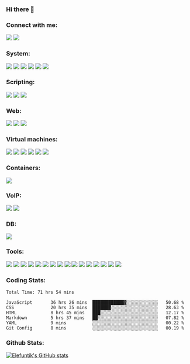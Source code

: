 ### Hi there 👋

### Connect with me:

<a href="https://www.linkedin.com/in/ivan-dziarzhynski-a02818151/">![](https://img.shields.io/badge/LinkedIn-Ivan_Dziarzhynski-informational?style=flat&logo=linkedin&logoColor=white&color=blueviolet)</a>
![](https://img.shields.io/badge/e--mail-ivdziarzhynski@gmail.com-informational?style=flat&logo=gmail&logoColor=white&color=blueviolet)

### System:

![](https://img.shields.io/badge/OS-Linux-informational?style=flat&logo=linux&logoColor=white&color=blueviolet)
![](https://img.shields.io/badge/Linux-Red_Hat-informational?style=flat&logo=redhat&logoColor=white&color=blueviolet)
![](https://img.shields.io/badge/Linux-CentOS-informational?style=flat&logo=centos&logoColor=white&color=blueviolet)
![](https://img.shields.io/badge/Linux-Rocky_Linux-informational?style=flat&logo=rockylinux&logoColor=white&color=blueviolet)
![](https://img.shields.io/badge/Linux-Ubuntu-informational?style=flat&logo=ubuntu&logoColor=white&color=blueviolet)
![](https://img.shields.io/badge/OS-Windows-informational?style=flat&logo=windows&logoColor=white&color=blueviolet)


### Scripting:


![](https://img.shields.io/badge/Script-Python-informational?style=flat&logo=python&logoColor=white&color=blueviolet)
![](https://img.shields.io/badge/Shell-Powershell-informational?style=flat&logo=powershell&logoColor=white&color=blueviolet)
![](https://img.shields.io/badge/Shell-Bash-informational?style=flat&logo=gnu-bash&logoColor=white&color=blueviolet)


### Web:

![](https://img.shields.io/badge/Code-JavaScript-informational?style=flat&logo=javascript&logoColor=white&color=blueviolet)
![](https://img.shields.io/badge/Code-HTML-informational?style=flat&logo=html5&logoColor=white&color=blueviolet)
![](https://img.shields.io/badge/Code-CSS-informational?style=flat&logo=css3&logoColor=white&color=blueviolet)


### Virtual machines:

![](https://img.shields.io/badge/VM-Hyper--V-informational?style=flat&logo=windows&logoColor=white&color=blueviolet)
![](https://img.shields.io/badge/VM-Proxmox-informational?style=flat&logo=proxmox&logoColor=white&color=blueviolet)
![](https://img.shields.io/badge/VM-VMWare-informational?style=flat&logo=vmware&logoColor=white&color=blueviolet)
![](https://img.shields.io/badge/VM-ESXi-informational?style=flat&logo=vmware&logoColor=white&color=blueviolet)
![](https://img.shields.io/badge/VM-Virtual_Box-informational?style=flat&logo=virtualbox&logoColor=white&color=blueviolet)
![](https://img.shields.io/badge/VM-KVM-informational?style=flat&logo=linux&logoColor=white&color=blueviolet)


### Containers:

![](https://img.shields.io/badge/Containers-Docker-informational?style=flat&logo=docker&logoColor=white&color=blueviolet)


### VoIP:

![](https://img.shields.io/badge/VoIP-Asterisk-informational?style=flat&logo=linux&logoColor=white&color=blueviolet)
![](https://img.shields.io/badge/VoIP-Free_PBX-informational?style=flat&logo=linux&logoColor=white&color=blueviolet)


### DB:

![](https://img.shields.io/badge/DB-SQL-informational?style=flat&logo=mysql&logoColor=white&color=blueviolet)

### Tools:


![](https://img.shields.io/badge/DevOps-Ansible-informational?style=flat&logo=ansible&logoColor=white&color=blueviolet)
![](https://img.shields.io/badge/DevOps-Terraform-informational?style=flat&logo=terraform&logoColor=white&color=blueviolet)
![](https://img.shields.io/badge/Linux-iptables-informational?style=flat&logo=linux&logoColor=white&color=blueviolet)
![](https://img.shields.io/badge/Linux-fail2ban-informational?style=flat&logo=linux&logoColor=white&color=blueviolet)
![](https://img.shields.io/badge/Linux-nmap-informational?style=flat&logo=linux&logoColor=white&color=blueviolet)
![](https://img.shields.io/badge/Linux-Vim-informational?style=flat&logo=vim&logoColor=white&color=blueviolet)
![](https://img.shields.io/badge/Monitoring-Zabbix-informational?style=flat&logo=zabbix&logoColor=white&color=blueviolet)
![](https://img.shields.io/badge/Monitoring-ELK-informational?style=flat&logo=kibana&logoColor=white&color=blueviolet)
![](https://img.shields.io/badge/Control_Version-Git-informational?style=flat&logo=git&logoColor=white&color=blueviolet)
![](https://img.shields.io/badge/Control_Version-Github-informational?style=flat&logo=github&logoColor=white&color=blueviolet)
![](https://img.shields.io/badge/Editor-VS_Code-informational?style=flat&logo=visual-studio-code&logoColor=white&color=blueviolet)
![](https://img.shields.io/badge/IDE-Pycharm-informational?style=flat&logo=pycharm&logoColor=white&color=blueviolet)
![](https://img.shields.io/badge/IDE-Webstorm-informational?style=flat&logo=webstorm&logoColor=white&color=blueviolet)
![](https://img.shields.io/badge/Atlassian-Jira-informational?style=flat&logo=jira&logoColor=white&color=blueviolet)
![](https://img.shields.io/badge/Atlassian-Confluence-informational?style=flat&logo=confluence&logoColor=white&color=blueviolet)
![](https://img.shields.io/badge/CRM-Bitrix24-informational?style=flat&logo=bitrix24&logoColor=white&color=blueviolet)


### Coding Stats:

<!--START_SECTION:waka-->

```text
Total Time: 71 hrs 54 mins

JavaScript       36 hrs 26 mins  ████████████▓░░░░░░░░░░░░   50.68 %
CSS              20 hrs 35 mins  ███████░░░░░░░░░░░░░░░░░░   28.63 %
HTML             8 hrs 45 mins   ███░░░░░░░░░░░░░░░░░░░░░░   12.17 %
Markdown         5 hrs 37 mins   ██░░░░░░░░░░░░░░░░░░░░░░░   07.82 %
YAML             9 mins          ░░░░░░░░░░░░░░░░░░░░░░░░░   00.22 %
Git Config       8 mins          ░░░░░░░░░░░░░░░░░░░░░░░░░   00.19 %
```

<!--END_SECTION:waka-->


### Github Stats:


[![Elefuntik's GitHub stats](https://github-readme-stats.vercel.app/api?username=elefuntik)](https://github.com/anuraghazra/github-readme-stats)



<!--
**Elefuntik/Elefuntik** is a ✨ _special_ ✨ repository because its `README.md` (this file) appears on your GitHub profile.

Here are some ideas to get you started:

- 🔭 I’m currently working on ...
- 🌱 I’m currently learning ...
- 👯 I’m looking to collaborate on ...
- 🤔 I’m looking for help with ...
- 💬 Ask me about ...
- 📫 How to reach me: ...
- 😄 Pronouns: ...
- ⚡ Fun fact: ...
-->
